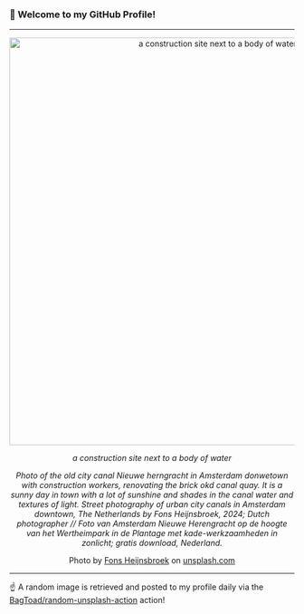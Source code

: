 ### 👋 Welcome to my GitHub Profile!

----

<div align="center">
  <img width="720" src="https://images.unsplash.com/photo-1705791835384-70443272f51b?crop=entropy&cs=tinysrgb&fit=max&fm=jpg&ixid=M3w1NTI0OTR8MHwxfHJhbmRvbXx8fHx8fHx8fDE3MzAwOTYwMTJ8&ixlib=rb-4.0.3&q=80&w=1080" alt="a construction site next to a body of water">
  
  <em>a construction site next to a body of water</em>
  
  <em>Photo of the old city canal Nieuwe herngracht in Amsterdam donwetown with construction workers, renovating the brick okd canal quay. It is a sunny day in town with a lot of sunshine and shades in the canal water and textures of light. Street photography of urban city canals in Amsterdam downtown, The Netherlands by Fons Heijnsbroek, 2024; Dutch photographer // Foto van Amsterdam Nieuwe Herengracht op de hoogte van het Wertheimpark in de Plantage met kade-werkzaamheden in zonlicht; gratis download, Nederland.</em>
  
  Photo by [Fons Heijnsbroek](https://linktr.ee/snofen51) on [unsplash.com](https://unsplash.com/)
</div>

----

☝️ A random image is retrieved and posted to my profile daily via the [BagToad/random-unsplash-action](https://github.com/BagToad/random-unsplash-action) action!
